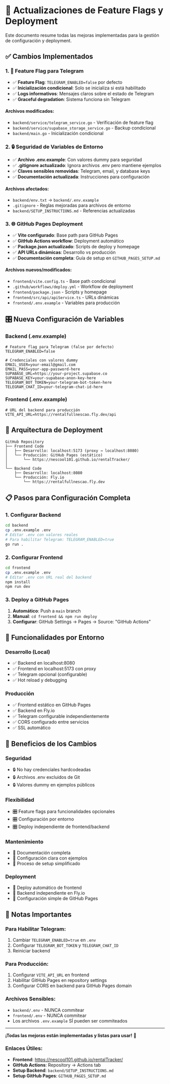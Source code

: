 # 🚀 Actualizaciones de Feature Flags y Deployment

Este documento resume todas las mejoras implementadas para la gestión de configuración y deployment.

## ✅ **Cambios Implementados**

### 1. 🎯 **Feature Flag para Telegram**
- ✅ **Feature Flag**: `TELEGRAM_ENABLED=false` por defecto
- ✅ **Inicialización condicional**: Solo se inicializa si está habilitado
- ✅ **Logs informativos**: Mensajes claros sobre el estado de Telegram
- ✅ **Graceful degradation**: Sistema funciona sin Telegram

#### **Archivos modificados:**
- `backend/service/telegram_service.go` - Verificación de feature flag
- `backend/service/supabase_storage_service.go` - Backup condicional
- `backend/main.go` - Inicialización condicional

### 2. 🔒 **Seguridad de Variables de Entorno**
- ✅ **Archivo .env.example**: Con valores dummy para seguridad
- ✅ **.gitignore actualizado**: Ignora archivos .env pero mantiene ejemplos
- ✅ **Claves sensibles removidas**: Telegram, email, y database keys
- ✅ **Documentación actualizada**: Instrucciones para configuración

#### **Archivos afectados:**
- `backend/env.txt` → `backend/.env.example`
- `.gitignore` - Reglas mejoradas para archivos de entorno
- `backend/SETUP_INSTRUCTIONS.md` - Referencias actualizadas

### 3. 🌐 **GitHub Pages Deployment**
- ✅ **Vite configurado**: Base path para GitHub Pages
- ✅ **GitHub Actions workflow**: Deployment automático
- ✅ **Package.json actualizado**: Scripts de deploy y homepage
- ✅ **API URLs dinámicas**: Desarrollo vs producción
- ✅ **Documentación completa**: Guía de setup en `GITHUB_PAGES_SETUP.md`

#### **Archivos nuevos/modificados:**
- `frontend/vite.config.ts` - Base path condicional
- `.github/workflows/deploy.yml` - Workflow de deployment
- `frontend/package.json` - Scripts y homepage
- `frontend/src/api/apiService.ts` - URLs dinámicas
- `frontend/.env.example` - Variables para producción

## 🎛️ **Nueva Configuración de Variables**

### **Backend (.env.example)**
```env
# Feature flag para Telegram (false por defecto)
TELEGRAM_ENABLED=false

# Credenciales con valores dummy
EMAIL_USER=your-email@gmail.com
EMAIL_PASS=your-app-password-here
SUPABASE_URL=https://your-project.supabase.co
SUPABASE_KEY=your-supabase-anon-key-here
TELEGRAM_BOT_TOKEN=your-telegram-bot-token-here
TELEGRAM_CHAT_ID=your-telegram-chat-id-here
```

### **Frontend (.env.example)**  
```env
# URL del backend para producción
VITE_API_URL=https://rentalfullnescao.fly.dev/api
```

## 🚀 **Arquitectura de Deployment**

```
GitHub Repository
├── Frontend Code
│   ├── Desarrollo: localhost:5173 (proxy → localhost:8080)
│   └── Producción: GitHub Pages (estático)
│       └── https://nescool101.github.io/rentalTracker/
│
└── Backend Code
    ├── Desarrollo: localhost:8080
    └── Producción: Fly.io
        └── https://rentalfullnescao.fly.dev
```

## 📋 **Pasos para Configuración Completa**

### **1. Configurar Backend**
```bash
cd backend
cp .env.example .env
# Editar .env con valores reales
# Para habilitar Telegram: TELEGRAM_ENABLED=true
go run .
```

### **2. Configurar Frontend**
```bash
cd frontend
cp .env.example .env
# Editar .env con URL real del backend
npm install
npm run dev
```

### **3. Deploy a GitHub Pages**
1. **Automático**: Push a `main` branch
2. **Manual**: `cd frontend && npm run deploy`
3. **Configurar**: GitHub Settings → Pages → Source: "GitHub Actions"

## 🔧 **Funcionalidades por Entorno**

### **Desarrollo (Local)**
- ✅ Backend en localhost:8080
- ✅ Frontend en localhost:5173 con proxy
- ✅ Telegram opcional (configurable)
- ✅ Hot reload y debugging

### **Producción**
- ✅ Frontend estático en GitHub Pages
- ✅ Backend en Fly.io
- ✅ Telegram configurable independientemente
- ✅ CORS configurado entre servicios
- ✅ SSL automático

## 🎯 **Beneficios de los Cambios**

### **Seguridad**
- 🔒 No hay credenciales hardcodeadas
- 🔒 Archivos .env excluidos de Git
- 🔒 Valores dummy en ejemplos públicos

### **Flexibilidad**
- 🎛️ Feature flags para funcionalidades opcionales
- 🎛️ Configuración por entorno
- 🎛️ Deploy independiente de frontend/backend

### **Mantenimiento**
- 📝 Documentación completa
- 📝 Configuración clara con ejemplos
- 📝 Proceso de setup simplificado

### **Deployment**
- 🚀 Deploy automático de frontend
- 🚀 Backend independiente en Fly.io
- 🚀 Configuración simple de GitHub Pages

## 🚨 **Notas Importantes**

### **Para Habilitar Telegram:**
1. Cambiar `TELEGRAM_ENABLED=true` en `.env`
2. Configurar `TELEGRAM_BOT_TOKEN` y `TELEGRAM_CHAT_ID`
3. Reiniciar backend

### **Para Producción:**
1. Configurar `VITE_API_URL` en frontend
2. Habilitar GitHub Pages en repository settings
3. Configurar CORS en backend para GitHub Pages domain

### **Archivos Sensibles:**
- `backend/.env` - NUNCA commitear
- `frontend/.env` - NUNCA commitear
- Los archivos `.env.example` SÍ pueden ser commiteados

---

**¡Todas las mejoras están implementadas y listas para usar!** 🎉

### **Enlaces Útiles:**
- **Frontend**: https://nescool101.github.io/rentalTracker/
- **GitHub Actions**: Repository → Actions tab
- **Setup Backend**: `backend/SETUP_INSTRUCTIONS.md`
- **Setup GitHub Pages**: `GITHUB_PAGES_SETUP.md` 